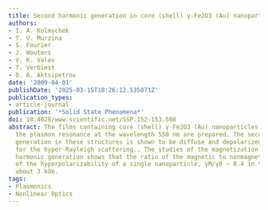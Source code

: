 ```yaml
---
title: Second harmonic generation in core (shell) γ-Fe2O3 (Au) nanoparticles
authors:
- I. A. Kolmychek
- T. V. Murzina
- S. Fourier
- J. Wouters
- V. K. Valev
- T. Verbiest
- O. A. Aktsipetrov
date: '2009-04-01'
publishDate: '2025-03-15T18:26:12.535871Z'
publication_types:
- article-journal
publication: '*Solid State Phenomena*'
doi: 10.4028/www.scientific.net/SSP.152-153.508
abstract: The films containing core (shell) γ-Fe2O3 (Au) nanoparticles that possess
  the plasmon resonance at the wavelength 550 nm are prepared. The second harmonic
  generation in these structures is shown to be diffuse and depolarized, that is typical
  for the hyper-Rayleigh scattering.. The studies of the magnetization-induced second
  harmonic generation shows that the ratio of the magnetic to nonmagnetic components
  of the hyperpolarizability of a single nanoparticle, γM/γ0 ~ 0.4 in the field of
  about 3 kOe.
tags:
- Plasmonics
- Nonlinear Optics
---
```

